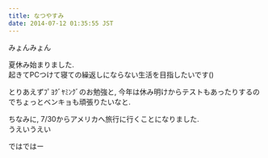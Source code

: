 ```yaml
---
title: なつやすみ
date: 2014-07-12 01:35:55 JST
---
```

みょんみょん

夏休み始まりました.  
起きてPCつけて寝ての繰返しにならない生活を目指したいです()

とりあえずﾌﾟﾖｸﾞﾔﾐﾝｸﾞのお勉強と, 今年は休み明けからテストもあったりするのでちょっとベンキョも頑張りたいなと.

ちなみに, 7/30からアメリカへ旅行に行くことになりました.  
うえいうえい

ではではー
